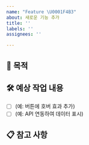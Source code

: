```yaml
---
name: "Feature \U0001F4B3"
about: 새로운 기능 추가
title: ''
labels: ''
assignees: ''

---
```


## 📌 목적
<!-- 어떤 작업을 왜 해야 하는지 간단히 설명해주세요. 라벨 -->

## 🛠 예상 작업 내용
- [ ] (예: 버튼에 호버 효과 추가)
- [ ] (예: API 연동하여 데이터 표시)

## 📋 참고 사항
<!-- 고려해야 할 사항이나 참고 링크가 있다면 적어주세요 -->
